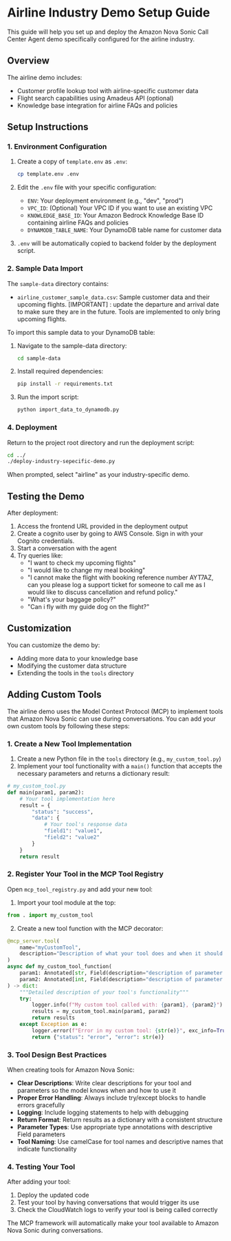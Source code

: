 # Airline Industry Demo Setup Guide

This guide will help you set up and deploy the Amazon Nova Sonic Call Center Agent demo specifically configured for the airline industry.

## Overview

The airline demo includes:
- Customer profile lookup tool with airline-specific customer data
- Flight search capabilities using Amadeus API (optional)
- Knowledge base integration for airline FAQs and policies

## Setup Instructions

### 1. Environment Configuration

1. Create a copy of `template.env` as `.env`:
   ```bash
   cp template.env .env
   ```

2. Edit the `.env` file with your specific configuration:
   - `ENV`: Your deployment environment (e.g., "dev", "prod")
   - `VPC_ID`: (Optional) Your VPC ID if you want to use an existing VPC
   - `KNOWLEDGE_BASE_ID`: Your Amazon Bedrock Knowledge Base ID containing airline FAQs and policies
   - `DYNAMODB_TABLE_NAME`: Your DynamoDB table name for customer data

3. `.env` will be automatically copied to backend folder by the deployment script.

### 2. Sample Data Import

The `sample-data` directory contains:
- `airline_customer_sample_data.csv`: Sample customer data and their upcoming flights.
[IMPORTANT] : update the departure and arrival date to make sure they are in the future. Tools are implemented to only bring upcoming flights.
  
To import this sample data to your DynamoDB table:

1. Navigate to the sample-data directory:
   ```bash
   cd sample-data
   ```

2. Install required dependencies:
   ```bash
   pip install -r requirements.txt
   ```

3. Run the import script:
   ```bash
   python import_data_to_dynamodb.py
   ```

### 4. Deployment

Return to the project root directory and run the deployment script:
```bash
cd ../
./deploy-industry-sepecific-demo.py
```

When prompted, select "airline" as your industry-specific demo.

## Testing the Demo

After deployment:
1. Access the frontend URL provided in the deployment output
2. Create a cognito user by going to AWS Console. Sign in with your Cognito credentials. 
3. Start a conversation with the agent
4. Try queries like:
   - "I want to check my upcoming flights"
   - "I would like to change my meal booking"
   - "I cannot make the flight with booking reference number AYT7AZ, can you please log a support ticket for someone to call me as I would like to discuss cancellation and refund policy."
   - "What's your baggage policy?"
   - "Can i fly with my guide dog on the flight?"

## Customization

You can customize the demo by:
- Adding more data to your knowledge base
- Modifying the customer data structure
- Extending the tools in the `tools` directory

## Adding Custom Tools

The airline demo uses the Model Context Protocol (MCP) to implement tools that Amazon Nova Sonic can use during conversations. You can add your own custom tools by following these steps:

### 1. Create a New Tool Implementation

1. Create a new Python file in the `tools` directory (e.g., `my_custom_tool.py`)
2. Implement your tool functionality with a `main()` function that accepts the necessary parameters and returns a dictionary result:

```python
# my_custom_tool.py
def main(param1, param2):
    # Your tool implementation here
    result = {
        "status": "success",
        "data": {
            # Your tool's response data
            "field1": "value1",
            "field2": "value2"
        }
    }
    return result
```

### 2. Register Your Tool in the MCP Tool Registry

Open `mcp_tool_registry.py` and add your new tool:

1. Import your tool module at the top:
```python
from . import my_custom_tool
```

2. Create a new tool function with the MCP decorator:
```python
@mcp_server.tool(
    name="myCustomTool",
    description="Description of what your tool does and when it should be used"
)
async def my_custom_tool_function(
    param1: Annotated[str, Field(description="description of parameter 1")],
    param2: Annotated[int, Field(description="description of parameter 2")]
) -> dict:
    """Detailed description of your tool's functionality"""
    try:
        logger.info(f"My custom tool called with: {param1}, {param2}")
        results = my_custom_tool.main(param1, param2)
        return results
    except Exception as e:
        logger.error(f"Error in my custom tool: {str(e)}", exc_info=True)
        return {"status": "error", "error": str(e)}
```

### 3. Tool Design Best Practices

When creating tools for Amazon Nova Sonic:

- **Clear Descriptions**: Write clear descriptions for your tool and parameters so the model knows when and how to use it
- **Proper Error Handling**: Always include try/except blocks to handle errors gracefully
- **Logging**: Include logging statements to help with debugging
- **Return Format**: Return results as a dictionary with a consistent structure
- **Parameter Types**: Use appropriate type annotations with descriptive Field parameters
- **Tool Naming**: Use camelCase for tool names and descriptive names that indicate functionality

### 4. Testing Your Tool

After adding your tool:

1. Deploy the updated code
2. Test your tool by having conversations that would trigger its use
3. Check the CloudWatch logs to verify your tool is being called correctly

The MCP framework will automatically make your tool available to Amazon Nova Sonic during conversations.
